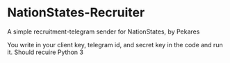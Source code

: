 # NationStates-Recruiter
A simple recruitment-telegram sender for NationStates, by Pekares

You write in your client key, telegram id, and secret key in the code and run it.
Should recuire Python 3
